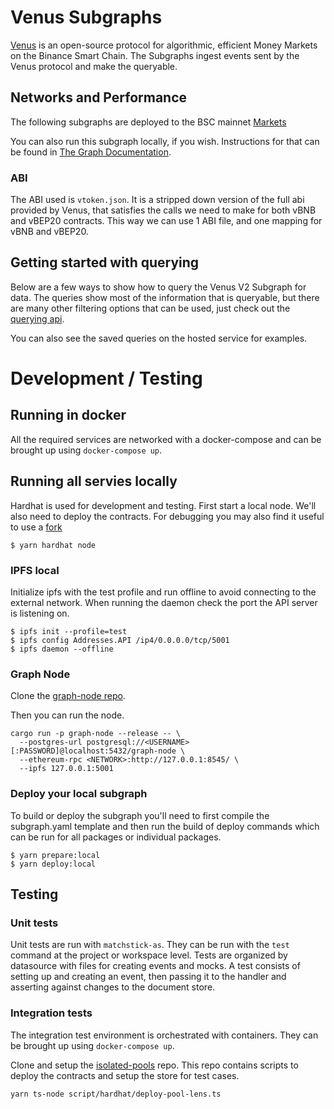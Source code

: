 # Venus Subgraphs

[Venus](https://venus.io/) is an open-source protocol for algorithmic, efficient Money Markets on the Binance Smart Chain. The Subgraphs ingest events sent by the Venus protocol and make the queryable.

## Networks and Performance
The following subgraphs are deployed to the BSC mainnet
[Markets](https://thegraph.com/explorer/subgraph/venusprotocol/venus-subgraph)

You can also run this subgraph locally, if you wish. Instructions for that can be found in [The Graph Documentation](https://thegraph.com/docs/quick-start).

### ABI

The ABI used is `vtoken.json`. It is a stripped down version of the full abi provided by Venus, that satisfies the calls we need to make for both vBNB and vBEP20 contracts. This way we can use 1 ABI file, and one mapping for vBNB and vBEP20.

## Getting started with querying

Below are a few ways to show how to query the Venus V2 Subgraph for data. The queries show most of the information that is queryable, but there are many other filtering options that can be used, just check out the [querying api](https://github.com/graphprotocol/graph-node/blob/master/docs/graphql-api.md).

You can also see the saved queries on the hosted service for examples.

# Development / Testing

## Running in docker
All the required services are networked with a docker-compose and can be brought up using `docker-compose up`.

## Running all servies locally

Hardhat is used for development and testing. First start a local node. We'll also need to deploy the contracts. For debugging you may also find it useful to use a [fork](https://hardhat.org/hardhat-network/docs/guides/forking-other-networks)
```
$ yarn hardhat node
```

### IPFS local
Initialize ipfs with the test profile and run offline to avoid connecting to the external network. When running the daemon check the port the API server is listening on.

```
$ ipfs init --profile=test
$ ipfs config Addresses.API /ip4/0.0.0.0/tcp/5001
$ ipfs daemon --offline
```

### Graph Node
Clone the [graph-node repo](https://github.com/graphprotocol/graph-node).

Then you can run the node.

```
cargo run -p graph-node --release -- \
  --postgres-url postgresql://<USERNAME>[:PASSWORD]@localhost:5432/graph-node \
  --ethereum-rpc <NETWORK>:http://127.0.0.1:8545/ \
  --ipfs 127.0.0.1:5001
```

### Deploy your local subgraph
To build or deploy the subgraph you'll need to first compile the subgraph.yaml template and then run the build of deploy commands which can be run for all packages or individual packages.

```
$ yarn prepare:local
$ yarn deploy:local
```

## Testing
### Unit tests
Unit tests are run with `matchstick-as`. They can be run with the `test` command at the project or workspace level. Tests are organized by datasource with files for creating events and mocks. A test consists of setting up and creating an event, then passing it to the handler and asserting against changes to the document store.

### Integration tests
The integration test environment is orchestrated with containers. They can be brought up using `docker-compose up`.

Clone and setup the [isolated-pools](https://github.com/VenusProtocol/isolated-pools) repo. This repo contains scripts to deploy the contracts and setup the store for test cases.

```
yarn ts-node script/hardhat/deploy-pool-lens.ts
```
